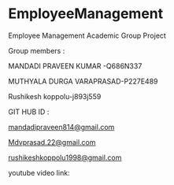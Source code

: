 # EmployeeManagement
Employee Management Academic Group Project

Group members :

MANDADI PRAVEEN KUMAR -Q686N337

MUTHYALA DURGA VARAPRASAD-P227E489

Rushikesh koppolu-j893j559

GIT HUB ID :

mandadipraveen814@gmail.com

Mdvprasad.22@gmail.com

rushikeshkoppolu1998@gmail.com

youtube video link:

